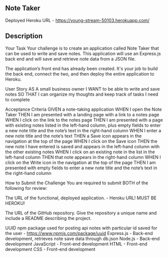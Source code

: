 ## Note Taker

Deployed Heroku URL - https://young-stream-50103.herokuapp.com/

## Description

Your Task
Your challenge is to create an application called Note Taker that can be used to write and save notes. This application will use an Express.js back end and will save and retrieve note data from a JSON file.

The application’s front end has already been created. It's your job to build the back end, connect the two, and then deploy the entire application to Heroku.

User Story
AS A small business owner
I WANT to be able to write and save notes
SO THAT I can organize my thoughts and keep track of tasks I need to complete

Acceptance Criteria
GIVEN a note-taking application
WHEN I open the Note Taker
THEN I am presented with a landing page with a link to a notes page
WHEN I click on the link to the notes page
THEN I am presented with a page with existing notes listed in the left-hand column, plus empty fields to enter a new note title and the note’s text in the right-hand column
WHEN I enter a new note title and the note’s text
THEN a Save icon appears in the navigation at the top of the page
WHEN I click on the Save icon
THEN the new note I have entered is saved and appears in the left-hand column with the other existing notes
WHEN I click on an existing note in the list in the left-hand column
THEN that note appears in the right-hand column
WHEN I click on the Write icon in the navigation at the top of the page
THEN I am presented with empty fields to enter a new note title and the note’s text in the right-hand column



How to Submit the Challenge
You are required to submit BOTH of the following for review:

The URL of the functional, deployed application. - Heroku URL! MUST BE HEROKU!

The URL of the GitHub repository. Give the repository a unique name and include a README describing the project.

UUID npm package used for posting api notes with particular id saved for the user - https://www.npmjs.com/package/uuid
Express.js - Back-end development, retrieves note save data through db.json
Node.js  - Back-end development 
JavaScript - Front-end development
HTML - Front-end development
CSS - Front-end development

